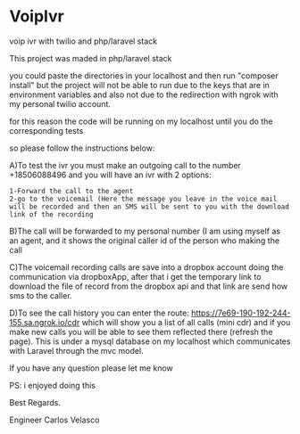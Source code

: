 # VoipIvr
voip ivr with twilio  and php/laravel stack


This project was maded in php/laravel stack

you could paste the directories in your localhost and then run "composer install" but the project will not be able to run due to the keys that are in environment variables and also not due to the redirection with ngrok with my personal twilio account.

for this reason the code will be running on my localhost until you do the corresponding tests

so please follow the instructions below: 

A)To test the ivr you must make an outgoing call to the number +18506088496 and you will have an ivr with 2 options:

	1-Forward the call to the agent
	2-go to the voicemail (Here the message you leave in the voice mail will be recorded and then an SMS will be sent to you with the download link of the recording 

B)The call will be forwarded to my personal number (I am using myself as an agent, and it shows the original caller id of the person who making the call

C)The voicemail recording  calls are save into a dropbox account doing the communication via dropboxApp, after that i get the temporary link to download the file of record from the dropbox api  and that link are send how sms to the caller.

D)To see the call history you can enter the route: https://7e69-190-192-244-155.sa.ngrok.io/cdr which will show you a list of all calls (mini cdr) and if you make new calls you will be able to see them reflected there (refresh the page). This is under a mysql database on my localhost which communicates with Laravel through the mvc model.


If you have any question please let me know

PS:  i enjoyed doing this 

Best Regards.

Engineer Carlos Velasco

